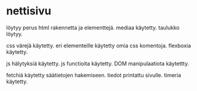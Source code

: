 # nettisivu
 löytyy perus html rakennetta ja elementtejä.
 mediaa käytetty.
 taulukko löytyy.

 css värejä käytetty.
 eri elementeille käytetty omia css komentoja.
 flexboxia käytetty.

 js hälytyksiä käytetty.
js functioita käytetty.
DOM manipulaatiota käytettty.

fetchiä käytetty säätietojen hakemiseen.
tiedot printattu sivulle.
timeria käytetty.

 
